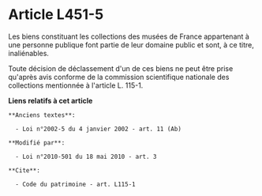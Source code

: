 # Article L451-5

Les biens constituant les collections des musées de France appartenant à une personne publique font partie de leur domaine
public et sont, à ce titre, inaliénables. 

Toute décision de déclassement d'un de ces biens ne peut être prise qu'après avis conforme de la commission scientifique
nationale des collections mentionnée à l'article L. 115-1.

**Liens relatifs à cet article**

	**Anciens textes**:

	  - Loi n°2002-5 du 4 janvier 2002 - art. 11 (Ab)

	**Modifié par**:

	  - Loi n°2010-501 du 18 mai 2010 - art. 3

	**Cite**:

	  - Code du patrimoine - art. L115-1
